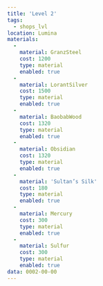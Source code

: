 ```yaml
---
title: 'Level 2'
tags:
  - shops_lvl
location: Lumina
materials:
  -
    material: GranzSteel
    cost: 1200
    type: material
    enabled: true
  -
    material: LorantSilver
    cost: 1500
    type: material
    enabled: true
  -
    material: BaobabWood
    cost: 1320
    type: material
    enabled: true
  -
    material: Obsidian
    cost: 1320
    type: material
    enabled: true
  -
    material: 'Sultan’s Silk'
    cost: 180
    type: material
    enabled: true
  -
    material: Mercury
    cost: 300
    type: material
    enabled: true
  -
    material: Sulfur
    cost: 300
    type: material
    enabled: true
data: 0002-00-00
---
```

